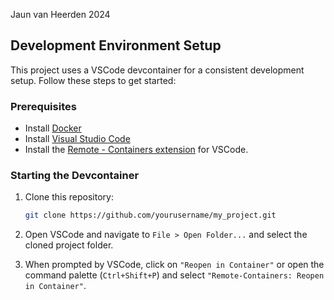Jaun van Heerden 2024

## Development Environment Setup

This project uses a VSCode devcontainer for a consistent development setup. Follow these steps to get started:

### Prerequisites
- Install [Docker](https://www.docker.com/get-started)
- Install [Visual Studio Code](https://code.visualstudio.com/)
- Install the [Remote - Containers extension](https://marketplace.visualstudio.com/items?itemName=ms-vscode-remote.remote-containers) for VSCode.

### Starting the Devcontainer
1. Clone this repository:
   ```bash
   git clone https://github.com/yourusername/my_project.git
   ```

2. Open VSCode and navigate to `File > Open Folder...` and select the cloned project folder.

3. When prompted by VSCode, click on `"Reopen in Container"` or open the command palette (`Ctrl+Shift+P`) and select `"Remote-Containers: Reopen in Container"`.